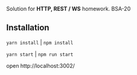 Solution for **HTTP, REST / WS** homework. BSA-20

## Installation

`yarn install` | `npm install`

`yarn start` | `npm run start`

open http://localhost:3002/
